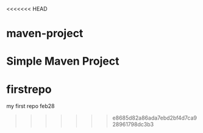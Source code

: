 <<<<<<< HEAD
# maven-project

Simple Maven Project
=======
# firstrepo
my first repo feb28
>>>>>>> e8685d82a86ada7ebd2bf4d7ca928961798dc3b3

